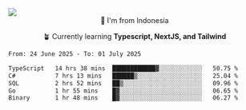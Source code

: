 
<img align = "center" src="https://readme-typing-svg.herokuapp.com?font=Fira+Code&size=25&pause=1000&color=00F713&center=true&vCenter=true&random=false&width=850&height=70&lines=Hi+There+%F0%9F%91%8B%2C+Im+Julian+Caesar;"/>
<br>

<div align = "center">
  📌 I'm from Indonesia
  
  🪴 Currently learning **Typescript, NextJS, and Tailwind**
</div>

<!--START_SECTION:waka-->

```txt
From: 24 June 2025 - To: 01 July 2025

TypeScript   14 hrs 38 mins  ████████████▓░░░░░░░░░░░░   50.75 %
C#           7 hrs 13 mins   ██████▒░░░░░░░░░░░░░░░░░░   25.04 %
SQL          2 hrs 52 mins   ██▒░░░░░░░░░░░░░░░░░░░░░░   09.96 %
Go           1 hr 55 mins    █▓░░░░░░░░░░░░░░░░░░░░░░░   06.65 %
Binary       1 hr 48 mins    █▓░░░░░░░░░░░░░░░░░░░░░░░   06.27 %
```

<!--END_SECTION:waka-->
